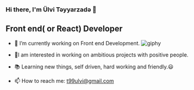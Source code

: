  ### Hi there, I'm Ülvi Təyyarzadə 👋
  ## Front end( or React) Developer


- 🔭 I’m currently working on Front end Development. ![giphy](https://user-images.githubusercontent.com/96413868/159546234-cffaaeb9-de73-4068-92ff-f1576b0c7555.gif)

- 🌟I am interested in working on ambitious projects with positive
people.
- 📚 Learning new things, self driven, hard working and friendly.😃
- 📫 How to reach me: t99ulvi@gmail.com


